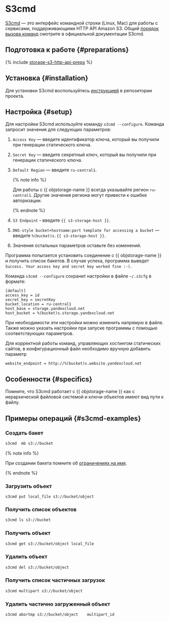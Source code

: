 # S3cmd

[S3cmd](https://s3tools.org/s3cmd) — это интерфейс командной строки (Linux, Mac) для работы с сервисами, поддерживающими HTTP API Amazon S3. Общий [порядок вызова команд](https://s3tools.org/usage) смотрите в официальной документации S3cmd.

## Подготовка к работе {#preparations}

{% include [storage-s3-http-api-preps](../_includes_service/storage-s3-http-api-preps.md) %}

## Установка {#installation}

Для установки S3cmd воспользуйтесь [инструкцией](https://github.com/s3tools/s3cmd/blob/master/INSTALL) в репозитории проекта.

## Настройка {#setup}

Для настройки S3cmd используйте команду `s3cmd --configure`. Команда запросит значения для следующих параметров:

1. `Access Key` — введите идентификатор ключа, который вы получили при генерации статического ключа.
1. `Secret Key` — введите секретный ключ, который вы получили при генерации статического ключа.
1. `Default Region` — введите `ru-central1`.

   {% note info %}

   Для работы с {{ objstorage-name }} всегда указывайте регион `ru-central1`. Другие значения региона могут привести к ошибке авторизации.

   {% endnote %}
1. `S3 Endpoint` - введите `{{ s3-storage-host }}`.
1. `DNS-style bucket+hostname:port template for accessing a bucket` — введите  `%(bucket)s.{{ s3-storage-host }}`.
1. Значения остальных параметров оставьте без изменений.

Программа попытается установить соединение с {{ objstorage-name }} и получить список бакетов. В случае успеха, программа выведет `Success. Your access key and secret key worked fine :-)`.

Команда `s3cmd --configure` сохранит настройки в файле `~/.s3cfg` в формате:

```
[default]
access_key = id
secret_key = secretKey
bucket_location = ru-central1
host_base = storage.yandexcloud.net
host_bucket = %(bucket)s.storage.yandexcloud.net
```

При необходимости эти настройки можно изменить напрямую в файле. Также можно указать настройки при запуске программы с помощью соответствующих параметров.

Для корректной работы команд, управляющих хостингом статических сайтов, в конфигурационный файл необходимо вручную добавить параметр

```
website_endpoint = http://%(bucket)s.website.yandexcloud.net
```

## Особенности {#specifics}

Помните, что S3cmd работает с {{ objstorage-name }} как с иерархической файловой системой и ключи объектов имеют вид пути к файлу.

## Примеры операций {#s3cmd-examples}

### Создать бакет

   ```bash
   s3cmd  mb s3://bucket
   ```

{% note info %}

При создании бакета помните об [ограничениях на имя](../concepts/bucket.md#naming).

{% endnote %}

### Загрузить объект

```
s3cmd put local_file s3://bucket/object
```

### Получить список объектов

```bash
s3cmd ls s3://bucket
```

### Получить объект

```bash
s3cmd get s3://bucket/object local_file
```

### Удалить объект

```bash
s3cmd del s3://bucket/object
```

### Получить список частичных загрузок

```bash
s3cmd multipart s3://bucket/object
```

### Удалить частично загруженный объект

```bash
s3cmd abortmp s3://bucket/object	multipart_id
```
